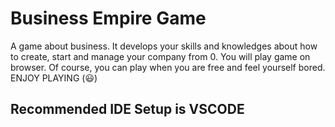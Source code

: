 # Business Empire Game

A game about business. It develops your skills and knowledges about how to create, start and manage your company from 0. You will play game on browser. Of course, you can play when you are free and feel yourself bored. ENJOY PLAYING (😃)

## Recommended IDE Setup is VSCODE